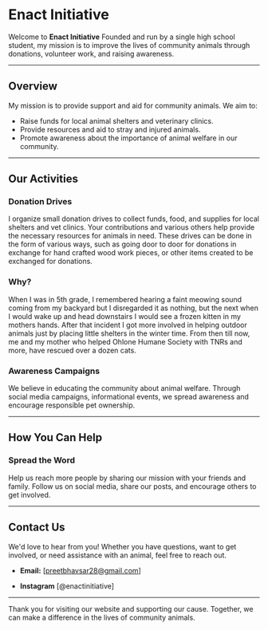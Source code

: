 # Enact Initiative

Welcome to **Enact Initiative** Founded and run by a single high school student, my mission is to improve the lives of community animals through donations, volunteer work, and raising awareness.

---

## Overview

My mission is to provide support and aid for community animals. We aim to:

- Raise funds for local animal shelters and veterinary clinics.
- Provide resources and aid to stray and injured animals.
- Promote awareness about the importance of animal welfare in our community.

---

## Our Activities

### Donation Drives
I organize small donation drives to collect funds, food, and supplies for local shelters and vet clinics. Your contributions and various others help provide the necessary resources for animals in need. These drives can be done in the form of various ways, such as going door to door for donations in exchange for hand crafted wood work pieces, or other items created to be exchanged for donations.

### Why?
When I was in 5th grade, I remembered hearing a faint meowing sound coming from my backyard but I disregarded it as nothing, but the next when I would wake up and head downstairs I would see a frozen kitten in my mothers hands. After that incident I got more involved in helping outdoor animals just by placing little shelters in the winter time. From then till now, me and my mother who helped Ohlone Humane Society with TNRs and more, have rescued over a dozen cats. 

### Awareness Campaigns
We believe in educating the community about animal welfare. Through social media campaigns, informational events, we spread awareness and encourage responsible pet ownership.

---

## How You Can Help



### Spread the Word
Help us reach more people by sharing our mission with your friends and family. Follow us on social media, share our posts, and encourage others to get involved.

---

## Contact Us

We'd love to hear from you! Whether you have questions, want to get involved, or need assistance with an animal, feel free to reach out.

- **Email:** [preetbhavsar28@gmail.com]

- **Instagram** [@enactinitiative]

---

Thank you for visiting our website and supporting our cause. Together, we can make a difference in the lives of community animals.
